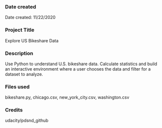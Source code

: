 ### Date created
Date created: 11/22/2020

### Project Title
Explore US Bikeshare Data

### Description
Use Python to understand U.S. bikeshare data. Calculate statistics and build an interactive environment where a user chooses the data and filter for a dataset to analyze.

### Files used
bikeshare.py, chicago.csv, new_york_city.csv, washington.csv

### Credits
udacity/pdsnd_github
